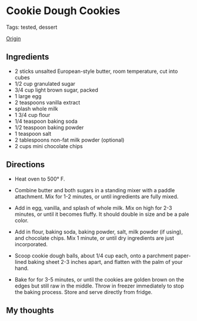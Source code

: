 # Cookie Dough Cookies

Tags: tested, dessert

[Origin](https://munchies.vice.com/en_us/article/ype997/cookie-dough-cookies)

## Ingredients

* 2 sticks unsalted European-style butter, room temperature, cut into cubes
* 1/2 cup granulated sugar
* 3/4 cup light brown sugar, packed
* 1 large egg
* 2 teaspoons vanilla extract
* splash whole milk
* 1 3/4 cup flour
* 1/4 teaspoon baking soda
* 1/2 teaspoon baking powder
* 1 teaspoon salt
* 2 tablespoons non-fat milk powder (optional)
* 2 cups mini chocolate chips

## Directions

* Heat oven to 500° F.

* Combine butter and both sugars in a standing mixer with a paddle attachment. Mix for 1-2 minutes, or until ingredients are fully mixed.

* Add in egg, vanilla, and splash of whole milk. Mix on high for 2-3 minutes, or until it becomes fluffy. It should double in size and be a pale color.

* Add in flour, baking soda, baking powder, salt, milk powder (if using), and chocolate chips. Mix 1 minute, or until dry ingredients are just incorporated.

* Scoop cookie dough balls, about 1/4 cup each, onto a parchment paper-lined baking sheet 2-3 inches apart, and flatten with the palm of your hand.

* Bake for for 3-5 minutes, or until the cookies are golden brown on the edges but still raw in the middle. Throw in freezer immediately to stop the baking process. Store and serve directly from fridge.

## My thoughts